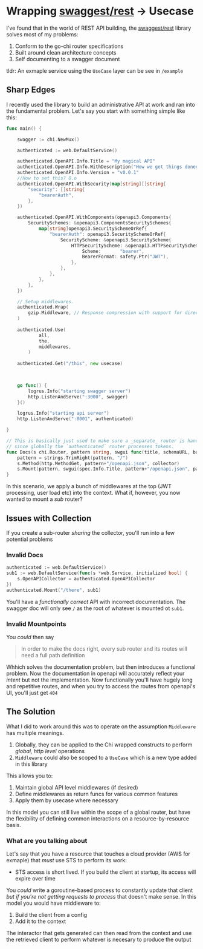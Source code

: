 # Wrapping [swaggest/rest](https://github.com/swaggest/rest) -> Usecase

I've found that in the world of REST API building, the [swaggest/rest](https://github.com/swaggest/rest) library solves most of my problems:

1. Conform to the go-chi router specifications
2. Built around clean architecture concepts
3. Self documenting to a swagger document

tldr: An exmaple service using the `UseCase` layer can be see in `/example`

## Sharp Edges

I recently used the library to build an administrative API at work and ran into the fundamental problem. Let's say you
start with something simple like this:

```go
func main() {

	swagger := chi.NewMux()

	authenticated := web.DefaultService()

	authenticated.OpenAPI.Info.Title = "My magical API"
	authenticated.OpenAPI.Info.WithDescription("How we get things doneded.")
	authenticated.OpenAPI.Info.Version = "v0.0.1"
	//How to set this? O.o
	authenticated.OpenAPI.WithSecurity(map[string][]string{
		"security": []string{
			"bearerAuth",
		},
	})

	authenticated.OpenAPI.WithComponents(openapi3.Components{
		SecuritySchemes: &openapi3.ComponentsSecuritySchemes{
			map[string]openapi3.SecuritySchemeOrRef{
				"bearerAuth": openapi3.SecuritySchemeOrRef{
					SecurityScheme: &openapi3.SecurityScheme{
						HTTPSecurityScheme: &openapi3.HTTPSecurityScheme{
							Scheme:       "bearer",
							BearerFormat: safety.Ptr("JWT"),
						},
					},
				},
			},
		},
	})

	// Setup middlewares.
	authenticated.Wrap(
		gzip.Middleware, // Response compression with support for direct gzip pass through.
	)
	
	authenticated.Use(
		    all,
			the,
			middlewares,
		)
	
	authenticated.Get("/this", new usecase)

	

	go func() {
		logrus.Info("starting swagger server")
		http.ListenAndServe(":3000", swagger)
	}()

	logrus.Info("starting api server")
	http.ListenAndServe(":8001", authenticated)

}

// This is basically just used to make sure a _separate_ router is handling the swagger presentation
// since globally the `authenticated` router processes tokens.
func Docs(s chi.Router, pattern string, swgui func(title, schemaURL, basePath string) http.Handler, collector *openapi.Collector, spec *openapi3.Spec) {
	pattern = strings.TrimRight(pattern, "/")
	s.Method(http.MethodGet, pattern+"/openapi.json", collector)
	s.Mount(pattern, swgui(spec.Info.Title, pattern+"/openapi.json", pattern))
}
```

In this scenario, we apply a bunch of middlewares at the top (JWT processing, user load etc) into the context.
What if, however, you now wanted to mount a _sub_ router?

## Issues with Collection
If you create a sub-router _sharing_ the collector, you'll run into a few potential problems

### Invalid Docs
```go
authenticated := web.DefaultService()
sub1 := web.DefaultService(func(s *web.Service, initialized bool) {
    s.OpenAPICollector = authenticated.OpenAPICollector
})
authenticated.Mount("/there", sub1)
```

You'll have a *functionally correct* API with incorrect documentation. The swagger doc will only see `/` as the
root of whatever is mounted ot `sub1`. 

### Invalid Mountpoints
You _could_ then say

> In order to make the docs right, every sub router and its routes will need a full path definition

Whhich solves the documentation problem, but then introduces a functional problem. Now the documentation in openapi
will accurately reflect your _intent_ but not the implementation. Now functionally you'll have hugely long and
repetitive routes, and when you try to access the routes from openapi's UI, you'll just get `404`

## The Solution
What I did to work around this was to operate on the assumption `Middleware` has multiple meanings. 

1. Globally, they can be applied to the Chi wrapped constructs to perform _global, http level_ operations
2. `Middleware` could also be scoped to a `UseCase` which is a new type added in this library

This allows you to:

1. Maintain global API level middlewares (if desired)
2. Define middlewares as return funcs for various common features
3. Apply them by usecase where necessary

In this model you can still live within the scope of a global router, but have the flexibility of defining common
interactions on a resource-by-resource basis.

### What are you talking about
Let's say that you have a resource that touches a cloud provider (AWS for exmaple) that _must_ use STS 
to perform its work:

* STS access is short lived. If you build the client at startup, its access will expire over time

You _could_ write a goroutine-based process to constantly update that client _but if you're not getting requests to
process_ that doesn't make sense. In this model you would have middleware to:

1. Build the client from a config
2. Add it to the context

The interactor that gets generated can then read from the context and use the retrieved client to
perform whatever is necesary to produce the output